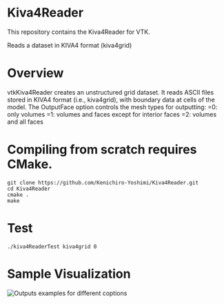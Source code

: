 # Kiva4Reader

This repository contains the Kiva4Reader for VTK.

Reads a dataset in KIVA4 format (kiva4grid)

# Overview

vtkKiva4Reader creates an unstructured grid dataset. It reads ASCII files stored in KIVA4 format (i.e., kiva4grid), with boundary data at cells of the model. The OutputFace option controls the mesh types for outputting:
  =0: only volumes
  =1: volumes and faces except for interior faces
  =2: volumes and all faces

# Compiling from scratch requires CMake.

    git clone https://github.com/Kenichiro-Yoshimi/Kiva4Reader.git
    cd Kiva4Reader
    cmake .
    make

# Test

    ./kiva4ReaderTest kiva4grid 0

# Sample Visualization

![Outputs examples for different coptions](https://i.imgur.com/GTELx6p.png)


